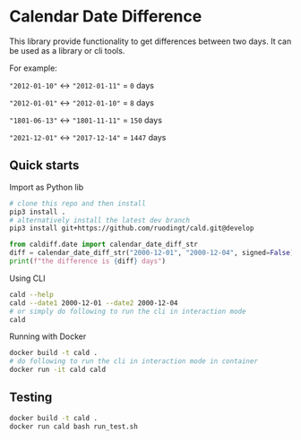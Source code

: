 # Calendar Date Difference

This library provide functionality to get differences between two days. 
It can be used as a library or cli tools.

For example:

`"2012-01-10"` <-> `"2012-01-11"` = `0` days

`"2012-01-01"` <-> `"2012-01-10"` = `8` days

`"1801-06-13"` <-> `"1801-11-11"` = `150` days

`"2021-12-01"` <-> `"2017-12-14"` = `1447` days


## Quick starts

Import as Python lib


```bash
# clone this repo and then install
pip3 install .
# alternatively install the latest dev branch
pip3 install git+https://github.com/ruodingt/cald.git@develop
```

```python
from caldiff.date import calendar_date_diff_str
diff = calendar_date_diff_str("2000-12-01", "2000-12-04", signed=False)
print(f"the difference is {diff} days")
```

Using CLI
```bash
cald --help
cald --date1 2000-12-01 --date2 2000-12-04
# or simply do following to run the cli in interaction mode
cald
```

Running with Docker
```bash
docker build -t cald .
# do following to run the cli in interaction mode in container
docker run -it cald cald
```

## Testing

```bash
docker build -t cald .
docker run cald bash run_test.sh
```
